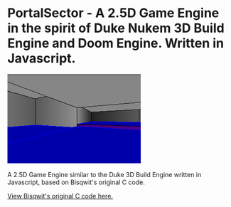 # PortalSector - A 2.5D Game Engine in the spirit of Duke Nukem 3D Build Engine and Doom Engine. Written in Javascript.

![alt text](https://github.com/JonathanMalott/PortalSectorGameEngine/blob/main/Portal.png "Woah, sectors!")

A 2.5D Game Engine similar to the Duke 3D Build Engine written in Javascript, based on Bisqwit's original C code.

[View Bisqwit's original C code here.](https://bisqwit.iki.fi/jutut/kuvat/programming_examples/portalrendering.html)
